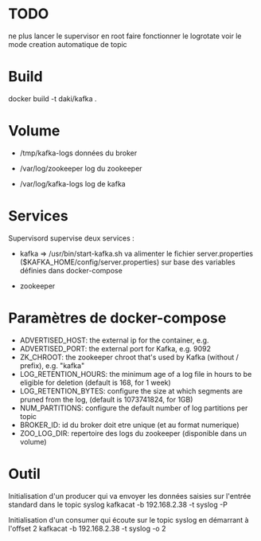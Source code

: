 # TODO
ne plus lancer le supervisor en root
faire fonctionner le logrotate
voir le mode creation automatique de topic

# Build

docker build -t daki/kafka .

# Volume

+ /tmp/kafka-logs
données du broker

+ /var/log/zookeeper
log du zookeeper

+ /var/log/kafka-logs
log de kafka

# Services

Supervisord supervise deux services :
* kafka
=> /usr/bin/start-kafka.sh va alimenter le fichier server.properties ($KAFKA_HOME/config/server.properties) sur base des variables 
définies dans docker-compose

* zookeeper

# Paramètres de docker-compose

* ADVERTISED_HOST: 
  the external ip for the container, e.g. 
* ADVERTISED_PORT: 
  the external port for Kafka, e.g. 9092
* ZK_CHROOT: 
  the zookeeper chroot that's used by Kafka (without / prefix), e.g. "kafka"
* LOG_RETENTION_HOURS: 
  the minimum age of a log file in hours to be eligible for deletion (default is 168, for 1 week)
* LOG_RETENTION_BYTES: 
  configure the size at which segments are pruned from the log, (default is 1073741824, for 1GB)
* NUM_PARTITIONS: 
  configure the default number of log partitions per topic
* BROKER_ID:
  id du broker doit etre unique (et au format numerique)
* ZOO_LOG_DIR: 
  repertoire des logs du zookeeper (disponible dans un volume)

# Outil

Initialisation d'un producer qui va envoyer les données saisies sur l'entrée standard dans le topic syslog
kafkacat -b 192.168.2.38 -t syslog -P

Initialisation d'un consumer qui écoute sur le topic syslog en démarrant à l'offset 2
kafkacat -b 192.168.2.38 -t syslog -o 2
